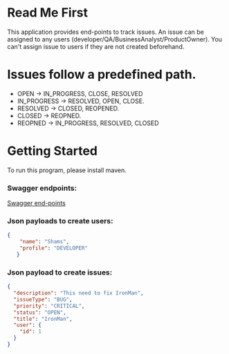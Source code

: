 # Read Me First
This application provides end-points to track issues. An issue can be assigned to any users (developer/QA/BusinessAnalyst/ProductOwner). You
can't assign issue to users if they are not created beforehand.

# Issues follow a predefined path.
 - OPEN -> IN_PROGRESS, CLOSE, RESOLVED
 - IN_PROGRESS -> RESOLVED, OPEN, CLOSE.
 - RESOLVED -> CLOSED, REOPENED.
 - CLOSED -> REOPNED.
 - REOPNED -> IN_PROGRESS, RESOLVED, CLOSED

# Getting Started
To run this program, please install maven.
### Swagger endpoints:
[Swagger end-points](http://localhost:8080/swagger-ui.html#/)



### Json payloads to create users:
```json
{
    "name": "Shams",
    "profile": "DEVELOPER"
   }
```
   
### Json payload to create issues:
```json
{
  "description": "This need to fix IronMan",
  "issueType": "BUG",
  "priority": "CRITICAL",
  "status": "OPEN",
  "title": "IronMan",
  "user": {
    "id": 1
  }
}
```

